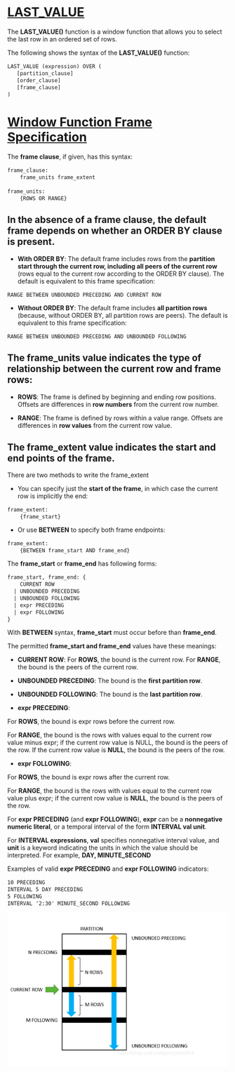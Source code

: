 # [LAST_VALUE](https://www.mysqltutorial.org/mysql-window-functions/mysql-last_value-function/)

The **LAST_VALUE()** function is a window function that allows you to select the last row in an ordered set of rows.

The following shows the syntax of the **LAST_VALUE()** function:
```
LAST_VALUE (expression) OVER (
   [partition_clause]
   [order_clause]
   [frame_clause]
)
```

# [Window Function Frame Specification](https://docs.oracle.com/cd/E17952_01/mysql-8.0-en/window-functions-frames.html#:~:text=The%20definition%20of%20a%20window,how%20to%20define%20the%20subset.&text=By%20defining%20a%20frame%20to,running%20totals%20for%20each%20row.)

The **frame clause**, if given, has this syntax:

```
frame_clause:
    frame_units frame_extent

frame_units:
    {ROWS OR RANGE}
```

## In the **absence of a frame clause**, the default frame depends on whether an **ORDER BY** clause is present.

* **With ORDER BY**: The default frame includes rows from the **partition start through the current row, including all peers of the current row** (rows equal to the current row according to the ORDER BY clause). The default is equivalent to this frame specification:

```
RANGE BETWEEN UNBOUNDED PRECEDING AND CURRENT ROW
```

* **Without ORDER BY**: The default frame includes **all partition rows** (because, without ORDER BY, all partition rows are peers). The default is equivalent to this frame specification:

```
RANGE BETWEEN UNBOUNDED PRECEDING AND UNBOUNDED FOLLOWING
```

## The **frame_units** value indicates the type of relationship between the current row and frame rows:

* **ROWS**: The frame is defined by beginning and ending row positions. Offsets are differences in **row numbers** from the current row number.

* **RANGE**: The frame is defined by rows within a value range. Offsets are differences in **row values** from the current row value.

## The **frame_extent** value indicates the start and end points of the frame.

There are two methods to write the frame_extent

* You can specify just the **start of the frame**, in which case the current row is implicitly the end:
```
frame_extent:
    {frame_start}
```

* Or use **BETWEEN** to specify both frame endpoints:
```
frame_extent:
    {BETWEEN frame_start AND frame_end}
```

The **frame_start** or **frame_end** has following forms:
```
frame_start, frame_end: {
    CURRENT ROW
  | UNBOUNDED PRECEDING
  | UNBOUNDED FOLLOWING
  | expr PRECEDING
  | expr FOLLOWING
}
```

With **BETWEEN** syntax, **frame_start** must occur before than **frame_end**.

The permitted **frame_start and frame_end** values have these meanings:

* **CURRENT ROW**: For **ROWS**, the bound is the current row. For **RANGE**, the bound is the peers of the current row.

* **UNBOUNDED PRECEDING**: The bound is the **first partition row**.

* **UNBOUNDED FOLLOWING**: The bound is the **last partition row**.

* **expr PRECEDING**: 

For **ROWS**, the bound is expr rows before the current row. 

For **RANGE**, the bound is the rows with values equal to the current row value minus expr; if the current row value is NULL, the bound is the peers of the row. If the current row value is **NULL**, the bound is the peers of the row.

* **expr FOLLOWING**: 

For **ROWS**, the bound is expr rows after the current row. 

For **RANGE**, the bound is the rows with values equal to the current row value plus expr; if the current row value is **NULL**, the bound is the peers of the row.

For **expr PRECEDING** (and **expr FOLLOWING**), **expr** can be a **nonnegative numeric literal**, or a temporal interval of the form **INTERVAL val unit**. 

For **INTERVAL expressions**, **val** specifies nonnegative interval value, and **unit** is a keyword indicating the units in which the value should be interpreted. For example, **DAY, MINUTE_SECOND**

Examples of valid **expr PRECEDING** and **expr FOLLOWING** indicators:
```
10 PRECEDING
INTERVAL 5 DAY PRECEDING
5 FOLLOWING
INTERVAL '2:30' MINUTE_SECOND FOLLOWING
```

![](image.png)
